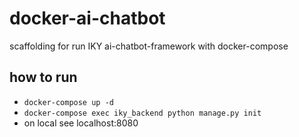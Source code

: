 # docker-ai-chatbot
scaffolding for run IKY ai-chatbot-framework with docker-compose
## how to run
* `docker-compose up -d`
* `docker-compose exec iky_backend python manage.py init`
* on local see localhost:8080
